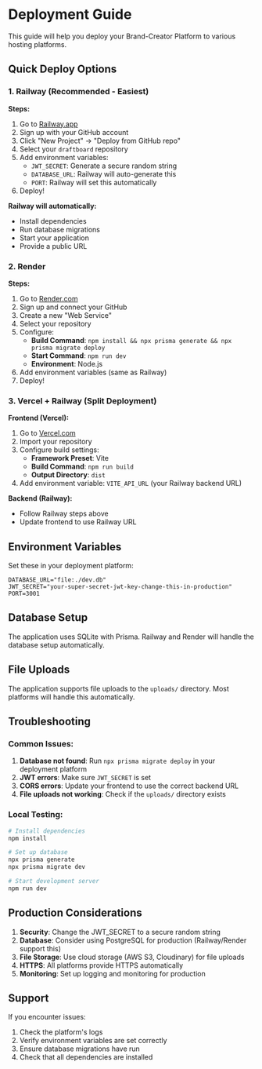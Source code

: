 # Deployment Guide

This guide will help you deploy your Brand-Creator Platform to various hosting platforms.

## Quick Deploy Options

### 1. Railway (Recommended - Easiest)

**Steps:**
1. Go to [Railway.app](https://railway.app)
2. Sign up with your GitHub account
3. Click "New Project" → "Deploy from GitHub repo"
4. Select your `draftboard` repository
5. Add environment variables:
   - `JWT_SECRET`: Generate a secure random string
   - `DATABASE_URL`: Railway will auto-generate this
   - `PORT`: Railway will set this automatically
6. Deploy!

**Railway will automatically:**
- Install dependencies
- Run database migrations
- Start your application
- Provide a public URL

### 2. Render

**Steps:**
1. Go to [Render.com](https://render.com)
2. Sign up and connect your GitHub
3. Create a new "Web Service"
4. Select your repository
5. Configure:
   - **Build Command**: `npm install && npx prisma generate && npx prisma migrate deploy`
   - **Start Command**: `npm run dev`
   - **Environment**: Node.js
6. Add environment variables (same as Railway)
7. Deploy!

### 3. Vercel + Railway (Split Deployment)

**Frontend (Vercel):**
1. Go to [Vercel.com](https://vercel.com)
2. Import your repository
3. Configure build settings:
   - **Framework Preset**: Vite
   - **Build Command**: `npm run build`
   - **Output Directory**: `dist`
4. Add environment variable: `VITE_API_URL` (your Railway backend URL)

**Backend (Railway):**
- Follow Railway steps above
- Update frontend to use Railway URL

## Environment Variables

Set these in your deployment platform:

```env
DATABASE_URL="file:./dev.db"
JWT_SECRET="your-super-secret-jwt-key-change-this-in-production"
PORT=3001
```

## Database Setup

The application uses SQLite with Prisma. Railway and Render will handle the database setup automatically.

## File Uploads

The application supports file uploads to the `uploads/` directory. Most platforms will handle this automatically.

## Troubleshooting

### Common Issues:

1. **Database not found**: Run `npx prisma migrate deploy` in your deployment platform
2. **JWT errors**: Make sure `JWT_SECRET` is set
3. **CORS errors**: Update your frontend to use the correct backend URL
4. **File uploads not working**: Check if the `uploads/` directory exists

### Local Testing:

```bash
# Install dependencies
npm install

# Set up database
npx prisma generate
npx prisma migrate dev

# Start development server
npm run dev
```

## Production Considerations

1. **Security**: Change the JWT_SECRET to a secure random string
2. **Database**: Consider using PostgreSQL for production (Railway/Render support this)
3. **File Storage**: Use cloud storage (AWS S3, Cloudinary) for file uploads
4. **HTTPS**: All platforms provide HTTPS automatically
5. **Monitoring**: Set up logging and monitoring for production

## Support

If you encounter issues:
1. Check the platform's logs
2. Verify environment variables are set correctly
3. Ensure database migrations have run
4. Check that all dependencies are installed 